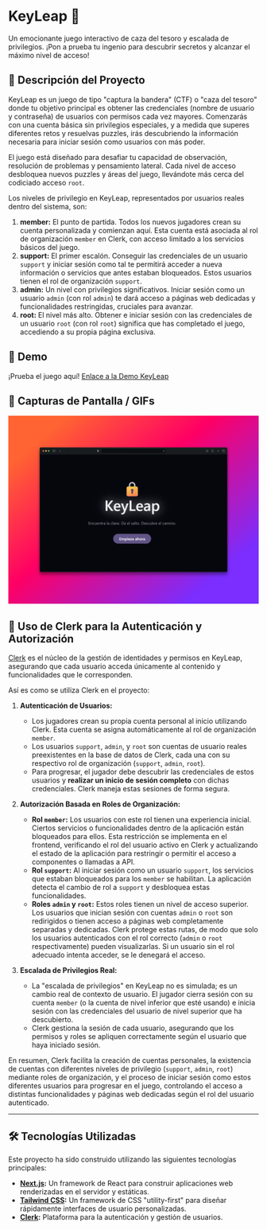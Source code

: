 # KeyLeap 🔐

Un emocionante juego interactivo de caza del tesoro y escalada de privilegios. ¡Pon a prueba tu ingenio para descubrir secretos y alcanzar el máximo nivel de acceso!

## 📝 Descripción del Proyecto

KeyLeap es un juego de tipo "captura la bandera" (CTF) o "caza del tesoro" donde tu objetivo principal es obtener las credenciales (nombre de usuario y contraseña) de usuarios con permisos cada vez mayores. Comenzarás con una cuenta básica sin privilegios especiales, y a medida que superes diferentes retos y resuelvas puzzles, irás descubriendo la información necesaria para iniciar sesión como usuarios con más poder.

El juego está diseñado para desafiar tu capacidad de observación, resolución de problemas y pensamiento lateral. Cada nivel de acceso desbloquea nuevos puzzles y áreas del juego, llevándote más cerca del codiciado acceso `root`.

Los niveles de privilegio en KeyLeap, representados por usuarios reales dentro del sistema, son:
1.  **member:** El punto de partida. Todos los nuevos jugadores crean su cuenta personalizada y comienzan aquí. Esta cuenta está asociada al rol de organización `member` en Clerk, con acceso limitado a los servicios básicos del juego.
2.  **support:** El primer escalón. Conseguir las credenciales de un usuario `support` y iniciar sesión como tal te permitirá acceder a nueva información o servicios que antes estaban bloqueados. Estos usuarios tienen el rol de organización `support`.
3.  **admin:** Un nivel con privilegios significativos. Iniciar sesión como un usuario `admin` (con rol `admin`) te dará acceso a páginas web dedicadas y funcionalidades restringidas, cruciales para avanzar.
4.  **root:** El nivel más alto. Obtener e iniciar sesión con las credenciales de un usuario `root` (con rol `root`) significa que has completado el juego, accediendo a su propia página exclusiva.

## 🚀 Demo

¡Prueba el juego aquí!
[Enlace a la Demo KeyLeap](https://keyleap.vercel.app/)

## 📸 Capturas de Pantalla / GIFs

![KeyLeap Mockup](imgs/mockup.png)


## 🔐 Uso de Clerk para la Autenticación y Autorización

[Clerk](https://clerk.com/) es el núcleo de la gestión de identidades y permisos en KeyLeap, asegurando que cada usuario acceda únicamente al contenido y funcionalidades que le corresponden.

Así es como se utiliza Clerk en el proyecto:

1.  **Autenticación de Usuarios:**
    * Los jugadores crean su propia cuenta personal al inicio utilizando Clerk. Esta cuenta se asigna automáticamente al rol de organización `member`.
    * Los usuarios `support`, `admin`, y `root` son cuentas de usuario reales preexistentes en la base de datos de Clerk, cada una con su respectivo rol de organización (`support`, `admin`, `root`).
    * Para progresar, el jugador debe descubrir las credenciales de estos usuarios y **realizar un inicio de sesión completo** con dichas credenciales. Clerk maneja estas sesiones de forma segura.

2.  **Autorización Basada en Roles de Organización:**
    * **Rol `member`:** Los usuarios con este rol tienen una experiencia inicial. Ciertos servicios o funcionalidades dentro de la aplicación están bloqueados para ellos. Esta restricción se implementa en el frontend, verificando el rol del usuario activo en Clerk y actualizando el estado de la aplicación para restringir o permitir el acceso a componentes o llamadas a API.
    * **Rol `support`:** Al iniciar sesión como un usuario `support`, los servicios que estaban bloqueados para los `member` se habilitan. La aplicación detecta el cambio de rol a `support` y desbloquea estas funcionalidades.
    * **Roles `admin` y `root`:** Estos roles tienen un nivel de acceso superior. Los usuarios que inician sesión con cuentas `admin` o `root` son redirigidos o tienen acceso a páginas web completamente separadas y dedicadas. Clerk protege estas rutas, de modo que solo los usuarios autenticados con el rol correcto (`admin` o `root` respectivamente) pueden visualizarlas. Si un usuario sin el rol adecuado intenta acceder, se le denegará el acceso.

3.  **Escalada de Privilegios Real:**
    * La "escalada de privilegios" en KeyLeap no es simulada; es un cambio real de contexto de usuario. El jugador cierra sesión con su cuenta `member` (o la cuenta de nivel inferior que esté usando) e inicia sesión con las credenciales del usuario de nivel superior que ha descubierto.
    * Clerk gestiona la sesión de cada usuario, asegurando que los permisos y roles se apliquen correctamente según el usuario que haya iniciado sesión.

En resumen, Clerk facilita la creación de cuentas personales, la existencia de cuentas con diferentes niveles de privilegio (`support`, `admin`, `root`) mediante roles de organización, y el proceso de iniciar sesión como estos diferentes usuarios para progresar en el juego, controlando el acceso a distintas funcionalidades y páginas web dedicadas según el rol del usuario autenticado.

---

## 🛠️ Tecnologías Utilizadas

Este proyecto ha sido construido utilizando las siguientes tecnologías principales:

* **[Next.js](https://nextjs.org/):** Un framework de React para construir aplicaciones web renderizadas en el servidor y estáticas.
* **[Tailwind CSS](https://tailwindcss.com/):** Un framework de CSS "utility-first" para diseñar rápidamente interfaces de usuario personalizadas.
* **[Clerk](https://clerk.com/):** Plataforma para la autenticación y gestión de usuarios.
